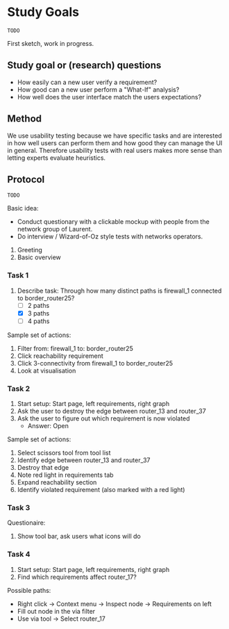 # Study Goals

    TODO

First sketch, work in progress.

## Study goal or (research) questions

- How easily can a new user verify a requirement?
- How good can a new user perform a "What-If" analysis?
- How well does the user interface match the users expectations?

## Method

We use usability testing because we have specific tasks and are interested in how well users can perform them and how good they can manage the UI in general. Therefore usability tests with real users makes more sense than letting experts evaluate heuristics.

## Protocol

    TODO

Basic idea: 
- Conduct questionary with a clickable mockup with people from the network group of Laurent.
- Do interview / Wizard-of-Oz style tests with networks operators.

1. Greeting 
2. Basic overview

### Task 1

1. Describe task: Through how many distinct paths is firewall\_1 connected to border\_router25?
    - [ ] 2 paths
    - [x] 3 paths
    - [ ] 4 paths

Sample set of actions:
1. Filter from: firewall\_1 to: border\_router25
2. Click reachability requirement
3. Click 3-connectivity from firewall\_1 to border\_router25
4. Look at visualisation

### Task 2

1. Start setup: Start page, left requirements, right graph
2. Ask the user to destroy the edge between router\_13 and router\_37
3. Ask the user to figure out which requirement is now violated
    - Answer: Open

Sample set of actions:
1. Select scissors tool from tool list
2. Identify edge between router\_13 and router\_37
3. Destroy that edge
4. Note red light in requirements tab
5. Expand reachability section
6. Identify violated requirement (also marked with a red light)

### Task 3

Questionaire:
1. Show tool bar, ask users what icons will do

### Task 4

1. Start setup: Start page, left requirements, right graph
2. Find which requirements affect router\_17?

Possible paths:
- Right click -> Context menu -> Inspect node -> Requirements on left
- Fill out node in the via filter
- Use via tool -> Select router\_17
